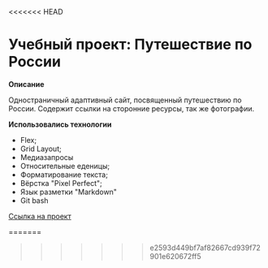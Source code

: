 <<<<<<< HEAD
# Учебный проект: Путешествие по России

**Описание**

  Одностраничный адаптивный сайт, посвященный путешествию по России. Содержит ссылки
на сторонние ресурсы, так же фотографии.

**Использовались технологии**
* Flex;
* Grid Layout;
* Медиазапросы
* Относительные еденицы;
* Форматирование текста;
* Вёрстка "Pixel Perfect";
* Язык разметки "Markdown"
* Git bash

[Ссылка на проект](https://alexandr-ilin.github.io/russian-travel/index.html "Учебная работа №3")

=======
>>>>>>> e2593d449bf7af82667cd939f72901e620672ff5

